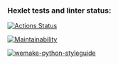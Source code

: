 ### Hexlet tests and linter status:
[![Actions Status](https://github.com/is0ly/python-project-lvl1/workflows/hexlet-check/badge.svg)](https://github.com/is0ly/python-project-lvl1/actions)


[![Maintainability](https://api.codeclimate.com/v1/badges/a99a88d28ad37a79dbf6/maintainability)](https://codeclimate.com/github/codeclimate/codeclimate/maintainability)

[![wemake-python-styleguide](https://img.shields.io/badge/style-wemake-000000.svg)](https://github.com/wemake-services/wemake-python-styleguide)